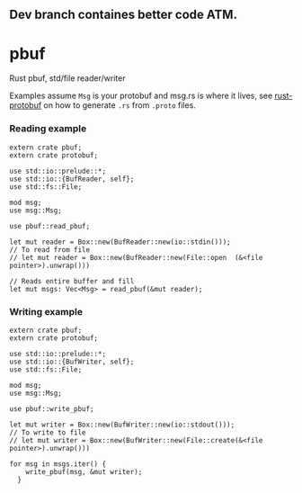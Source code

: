 ## Dev branch containes better code ATM.

# pbuf
Rust pbuf, std/file reader/writer

Examples assume `Msg` is your protobuf and msg.rs is where it lives, see [rust-protobuf](https://github.com/stepancheg/rust-protobuf) on how to generate `.rs` from `.proto` files.

### Reading example

```
extern crate pbuf;
extern crate protobuf;

use std::io::prelude::*;
use std::io::{BufReader, self};
use std::fs::File;

mod msg;
use msg::Msg;

use pbuf::read_pbuf;

let mut reader = Box::new(BufReader::new(io::stdin()));
// To read from file 
// let mut reader = Box::new(BufReader::new(File::open  (&<file pointer>).unwrap()))

// Reads entire buffer and fill
let mut msgs: Vec<Msg> = read_pbuf(&mut reader);
```

### Writing example
```
extern crate pbuf;
extern crate protobuf;

use std::io::prelude::*;
use std::io::{BufWriter, self};
use std::fs::File;

mod msg;
use msg::Msg;

use pbuf::write_pbuf;

let mut writer = Box::new(BufWriter::new(io::stdout()));
// To write to file 
// let mut writer = Box::new(BufWriter::new(File::create(&<file pointer>).unwrap()))

for msg in msgs.iter() {
    write_pbuf(msg, &mut writer);
  }
```
